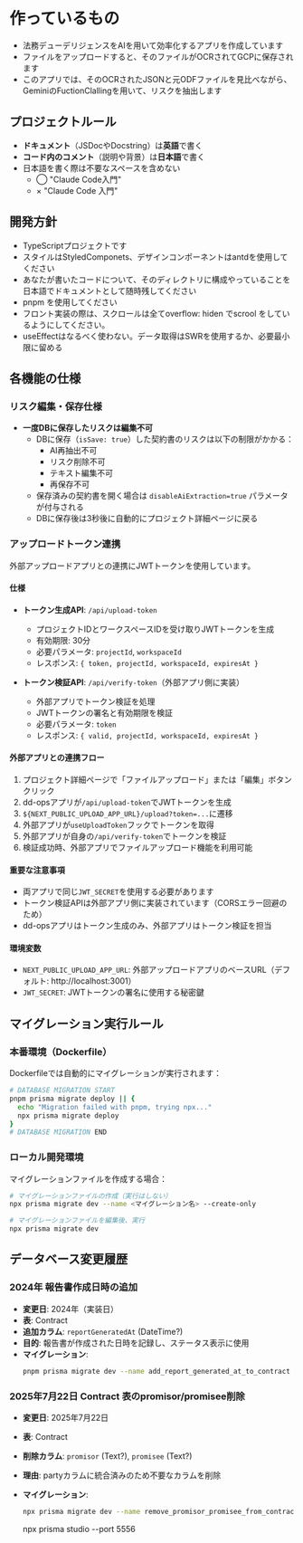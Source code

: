 # 作っているもの
- 法務デューデリジェンスをAIを用いて効率化するアプリを作成しています
- ファイルをアップロードすると、そのファイルがOCRされてGCPに保存されます
- このアプリでは、そのOCRされたJSONと元ODFファイルを見比べながら、GeminiのFuctionClallingを用いて、リスクを抽出します

## プロジェクトルール
- **ドキュメント**（JSDocやDocstring）は**英語**で書く
- **コード内のコメント**（説明や背景）は**日本語**で書く
- 日本語を書く際は不要なスペースを含めない
  - ◯ "Claude Code入門"
  - × "Claude Code 入門"

## 開発方針
- TypeScriptプロジェクトです
- スタイルはStyledComponets、デザインコンポーネントはantdを使用してください
- あなたが書いたコードについて、そのディレクトリに構成やっていることを日本語でドキュメントとして随時残してください
- pnpm を使用してください
- フロント実装の際は、スクロールは全てoverflow: hiden でscrool をしているようにしてください。
- useEffectはなるべく使わない。データ取得はSWRを使用するか、必要最小限に留める

## 各機能の仕様

### リスク編集・保存仕様
- **一度DBに保存したリスクは編集不可**
  - DBに保存（`isSave: true`）した契約書のリスクは以下の制限がかかる：
    - AI再抽出不可
    - リスク削除不可
    - テキスト編集不可
    - 再保存不可
  - 保存済みの契約書を開く場合は `disableAiExtraction=true` パラメータが付与される
  - DBに保存後は3秒後に自動的にプロジェクト詳細ページに戻る

### アップロードトークン連携
外部アップロードアプリとの連携にJWTトークンを使用しています。

#### 仕様
- **トークン生成API**: `/api/upload-token`
  - プロジェクトIDとワークスペースIDを受け取りJWTトークンを生成
  - 有効期限: 30分
  - 必要パラメータ: `projectId`, `workspaceId`
  - レスポンス: `{ token, projectId, workspaceId, expiresAt }`

- **トークン検証API**: `/api/verify-token`（外部アプリ側に実装）
  - 外部アプリでトークン検証を処理
  - JWTトークンの署名と有効期限を検証
  - 必要パラメータ: `token`
  - レスポンス: `{ valid, projectId, workspaceId, expiresAt }`

#### 外部アプリとの連携フロー
1. プロジェクト詳細ページで「ファイルアップロード」または「編集」ボタンクリック
2. dd-opsアプリが`/api/upload-token`でJWTトークンを生成
3. `${NEXT_PUBLIC_UPLOAD_APP_URL}/upload?token=...`に遷移
4. 外部アプリが`useUploadToken`フックでトークンを取得
5. 外部アプリが自身の`/api/verify-token`でトークンを検証
6. 検証成功時、外部アプリでファイルアップロード機能を利用可能

#### 重要な注意事項
- 両アプリで同じ`JWT_SECRET`を使用する必要があります
- トークン検証APIは外部アプリ側に実装されています（CORSエラー回避のため）
- dd-opsアプリはトークン生成のみ、外部アプリはトークン検証を担当

#### 環境変数
- `NEXT_PUBLIC_UPLOAD_APP_URL`: 外部アップロードアプリのベースURL（デフォルト: http://localhost:3001）
- `JWT_SECRET`: JWTトークンの署名に使用する秘密鍵

## マイグレーション実行ルール

### 本番環境（Dockerfile）
Dockerfileでは自動的にマイグレーションが実行されます：
```bash
# DATABASE MIGRATION START
pnpm prisma migrate deploy || {
  echo "Migration failed with pnpm, trying npx..."
  npx prisma migrate deploy
}
# DATABASE MIGRATION END
```

### ローカル開発環境
マイグレーションファイルを作成する場合：
```bash
# マイグレーションファイルの作成（実行はしない）
npx prisma migrate dev --name <マイグレーション名> --create-only

# マイグレーションファイルを編集後、実行
npx prisma migrate dev
```

## データベース変更履歴

### 2024年 報告書作成日時の追加
- **変更日**: 2024年（実装日）
- **表**: Contract
- **追加カラム**: `reportGeneratedAt` (DateTime?)
- **目的**: 報告書が作成された日時を記録し、ステータス表示に使用
- **マイグレーション**: 
  ```bash
  pnpm prisma migrate dev --name add_report_generated_at_to_contract
  ```


### 2025年7月22日 Contract 表のpromisor/promisee削除
- **変更日**: 2025年7月22日
- **表**: Contract
- **削除カラム**: `promisor` (Text?), `promisee` (Text?)
- **理由**: partyカラムに統合済みのため不要なカラムを削除
- **マイグレーション**: 
  ```bash
  npx prisma migrate dev --name remove_promisor_promisee_from_contract
  ```

  npx prisma studio --port 5556